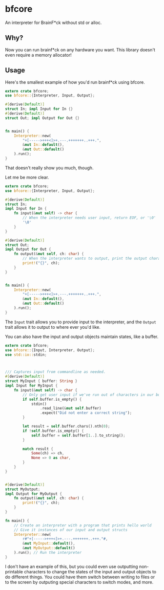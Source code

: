 # bfcore

An interpreter for BrainF*ck without std or alloc.

## Why?

Now you can run brainf*ck on any hardware you want. This library doesn't even require a memory allocator!

## Usage

Here's the smallest example of how you'd run brainf*ck using bfcore.


```rust
extern crate bfcore;
use bfcore::{Interpreter, Input, Output};

#[derive(Default)]
struct In; impl Input for In {}
#[derive(Default)]
struct Out; impl Output for Out {}


fn main() {
    Interpreter::new(
        "+[----->+++<]>+.---.+++++++..+++.",
        &mut In::default(),
        &mut Out::default()
    ).run();
}
```

That doesn't really show you much, though.

Let me be more clear.

```rust
extern crate bfcore;
use bfcore::{Interpreter, Input, Output};

#[derive(Default)]
struct In;
impl Input for In {
    fn input(&mut self) -> char {
        // When the interpreter needs user input, return EOF, or '\0'
        '\0'
    }
}

#[derive(Default)]
struct Out;
impl Output for Out {
    fn output(&mut self, ch: char) {
        // When the interpreter wants to output, print the output character
        print!("{}", ch);
    }
}


fn main() {
    Interpreter::new(
        "+[----->+++<]>+.---.+++++++..+++.",
        &mut In::default(),
        &mut Out::default()
    ).run();
}
```

The `Input` trait allows you to provide input to the interpreter, and the `Output` trait allows it to output to where ever you'd like.

You can also have the input and output objects maintain states, like a buffer.


```rust
extern crate bfcore;
use bfcore::{Input, Interpreter, Output};
use std::io::stdin;



/// Captures input from commandline as needed.
#[derive(Default)]
struct MyInput { buffer: String }
impl Input for MyInput {
    fn input(&mut self) -> char {
        // Only get user input if we've run out of characters in our buffer
        if self.buffer.is_empty() {
            stdin()
                .read_line(&mut self.buffer)
                .expect("Did not enter a correct string");
        }

        let result = self.buffer.chars().nth(0);
        if !self.buffer.is_empty() {
            self.buffer = self.buffer[1..].to_string();
        }

        match result {
            Some(ch) => ch,
            None => 0 as char,
        }
    }
}


#[derive(Default)]
struct MyOutput;
impl Output for MyOutput {
    fn output(&mut self, ch: char) {
        print!("{}", ch);
    }
}

fn main() {
    // Create an interpreter with a program that prints hello world
    // Give it instances of our input and output structs
    Interpreter::new(
        r#"+[----->+++<]>+.---.+++++++..+++."#,
        &mut MyInput::default(),
        &mut MyOutput::default()
    ).run(); // Run the interpreter
}
```

I don't have an example of this, but you could even use outputting non-printable characters to change the states of the input and output objects to do different things. You could have them switch between writing to files or to the screen by outputing special characters to switch modes, and more.
